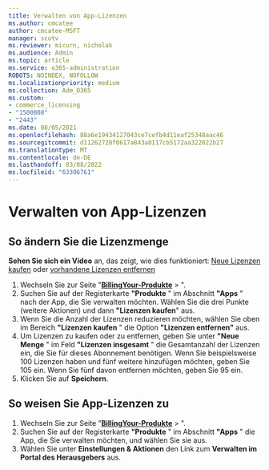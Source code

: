 ```yaml
---
title: Verwalten von App-Lizenzen
ms.author: cmcatee
author: cmcatee-MSFT
manager: scotv
ms.reviewer: micurn, nicholak
ms.audience: Admin
ms.topic: article
ms.service: o365-administration
ROBOTS: NOINDEX, NOFOLLOW
ms.localizationpriority: medium
ms.collection: Adm_O365
ms.custom:
- commerce_licensing
- "1500008"
- "2443"
ms.date: 08/05/2021
ms.openlocfilehash: 88a6e19434127043ce7cefb4d11eaf25348aac46
ms.sourcegitcommit: d11262728f0617a843a0117cb5172aa322022b27
ms.translationtype: MT
ms.contentlocale: de-DE
ms.lasthandoff: 03/08/2022
ms.locfileid: "63306761"
---
```

# <a name="manage-app-licenses"></a>Verwalten von App-Lizenzen

## <a name="to-change-license-quantity"></a>So ändern Sie die Lizenzmenge

**Sehen Sie sich ein Video** an, das zeigt, wie dies funktioniert: [Neue Lizenzen kaufen](https://docs.microsoft.com/microsoft-365/commerce/licenses/buy-licenses#watch-buy-new-licenses) oder [vorhandene Lizenzen entfernen](https://docs.microsoft.com/microsoft-365/commerce/licenses/buy-licenses#watch-remove-existing-licenses)

1. Wechseln Sie zur Seite "**[BillingYour-Produkte](https://go.microsoft.com/fwlink/p/?linkid=842054)** > ".
2. Suchen Sie auf der Registerkarte **"Produkte** " im Abschnitt **"Apps** " nach der App, die Sie verwalten möchten. Wählen Sie die drei Punkte (weitere Aktionen) und dann **"Lizenzen kaufen**" aus.
3. Wenn Sie die Anzahl der Lizenzen reduzieren möchten, wählen Sie oben im Bereich **"Lizenzen kaufen** " die Option **"Lizenzen entfernen"** aus.
4. Um Lizenzen zu kaufen oder zu entfernen, geben Sie unter **"Neue Menge** " im Feld **"Lizenzen insgesamt** " die Gesamtanzahl der Lizenzen ein, die Sie für dieses Abonnement benötigen. Wenn Sie beispielsweise 100 Lizenzen haben und fünf weitere hinzufügen möchten, geben Sie 105 ein. Wenn Sie fünf davon entfernen möchten, geben Sie 95 ein.
5. Klicken Sie auf **Speichern**.

## <a name="to-assign-app-licenses"></a>So weisen Sie App-Lizenzen zu

1. Wechseln Sie zur Seite "**[BillingYour-Produkte](https://go.microsoft.com/fwlink/p/?linkid=842054)** > ".
2. Suchen Sie auf der Registerkarte **"Produkte** " im Abschnitt **"Apps** " die App, die Sie verwalten möchten, und wählen Sie sie aus.
3. Wählen Sie unter **Einstellungen & Aktionen** den Link zum **Verwalten im Portal des Herausgebers** aus.
